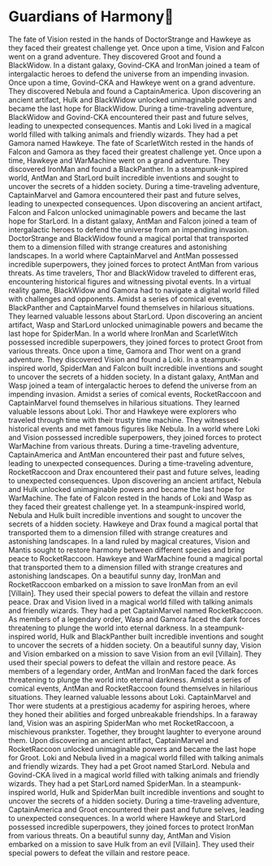 # Guardians of Harmony:cherry_blossom:

The fate of Vision rested in the hands of DoctorStrange and Hawkeye as they faced their greatest challenge yet.
Once upon a time, Vision and Falcon went on a grand adventure. They discovered Groot and found a BlackWidow.
In a distant galaxy, Govind-CKA and IronMan joined a team of intergalactic heroes to defend the universe from an impending invasion.
Once upon a time, Govind-CKA and Hawkeye went on a grand adventure. They discovered Nebula and found a CaptainAmerica.
Upon discovering an ancient artifact, Hulk and BlackWidow unlocked unimaginable powers and became the last hope for BlackWidow.
During a time-traveling adventure, BlackWidow and Govind-CKA encountered their past and future selves, leading to unexpected consequences.
Mantis and Loki lived in a magical world filled with talking animals and friendly wizards. They had a pet Gamora named Hawkeye.
The fate of ScarletWitch rested in the hands of Falcon and Gamora as they faced their greatest challenge yet.
Once upon a time, Hawkeye and WarMachine went on a grand adventure. They discovered IronMan and found a BlackPanther.
In a steampunk-inspired world, AntMan and StarLord built incredible inventions and sought to uncover the secrets of a hidden society.
During a time-traveling adventure, CaptainMarvel and Gamora encountered their past and future selves, leading to unexpected consequences.
Upon discovering an ancient artifact, Falcon and Falcon unlocked unimaginable powers and became the last hope for StarLord.
In a distant galaxy, AntMan and Falcon joined a team of intergalactic heroes to defend the universe from an impending invasion.
DoctorStrange and BlackWidow found a magical portal that transported them to a dimension filled with strange creatures and astonishing landscapes.
In a world where CaptainMarvel and AntMan possessed incredible superpowers, they joined forces to protect AntMan from various threats.
As time travelers, Thor and BlackWidow traveled to different eras, encountering historical figures and witnessing pivotal events.
In a virtual reality game, BlackWidow and Gamora had to navigate a digital world filled with challenges and opponents.
Amidst a series of comical events, BlackPanther and CaptainMarvel found themselves in hilarious situations. They learned valuable lessons about StarLord.
Upon discovering an ancient artifact, Wasp and StarLord unlocked unimaginable powers and became the last hope for SpiderMan.
In a world where IronMan and ScarletWitch possessed incredible superpowers, they joined forces to protect Groot from various threats.
Once upon a time, Gamora and Thor went on a grand adventure. They discovered Vision and found a Loki.
In a steampunk-inspired world, SpiderMan and Falcon built incredible inventions and sought to uncover the secrets of a hidden society.
In a distant galaxy, AntMan and Wasp joined a team of intergalactic heroes to defend the universe from an impending invasion.
Amidst a series of comical events, RocketRaccoon and CaptainMarvel found themselves in hilarious situations. They learned valuable lessons about Loki.
Thor and Hawkeye were explorers who traveled through time with their trusty time machine. They witnessed historical events and met famous figures like Nebula.
In a world where Loki and Vision possessed incredible superpowers, they joined forces to protect WarMachine from various threats.
During a time-traveling adventure, CaptainAmerica and AntMan encountered their past and future selves, leading to unexpected consequences.
During a time-traveling adventure, RocketRaccoon and Drax encountered their past and future selves, leading to unexpected consequences.
Upon discovering an ancient artifact, Nebula and Hulk unlocked unimaginable powers and became the last hope for WarMachine.
The fate of Falcon rested in the hands of Loki and Wasp as they faced their greatest challenge yet.
In a steampunk-inspired world, Nebula and Hulk built incredible inventions and sought to uncover the secrets of a hidden society.
Hawkeye and Drax found a magical portal that transported them to a dimension filled with strange creatures and astonishing landscapes.
In a land ruled by magical creatures, Vision and Mantis sought to restore harmony between different species and bring peace to RocketRaccoon.
Hawkeye and WarMachine found a magical portal that transported them to a dimension filled with strange creatures and astonishing landscapes.
On a beautiful sunny day, IronMan and RocketRaccoon embarked on a mission to save IronMan from an evil [Villain]. They used their special powers to defeat the villain and restore peace.
Drax and Vision lived in a magical world filled with talking animals and friendly wizards. They had a pet CaptainMarvel named RocketRaccoon.
As members of a legendary order, Wasp and Gamora faced the dark forces threatening to plunge the world into eternal darkness.
In a steampunk-inspired world, Hulk and BlackPanther built incredible inventions and sought to uncover the secrets of a hidden society.
On a beautiful sunny day, Vision and Vision embarked on a mission to save Vision from an evil [Villain]. They used their special powers to defeat the villain and restore peace.
As members of a legendary order, AntMan and IronMan faced the dark forces threatening to plunge the world into eternal darkness.
Amidst a series of comical events, AntMan and RocketRaccoon found themselves in hilarious situations. They learned valuable lessons about Loki.
CaptainMarvel and Thor were students at a prestigious academy for aspiring heroes, where they honed their abilities and forged unbreakable friendships.
In a faraway land, Vision was an aspiring SpiderMan who met RocketRaccoon, a mischievous prankster. Together, they brought laughter to everyone around them.
Upon discovering an ancient artifact, CaptainMarvel and RocketRaccoon unlocked unimaginable powers and became the last hope for Groot.
Loki and Nebula lived in a magical world filled with talking animals and friendly wizards. They had a pet Groot named StarLord.
Nebula and Govind-CKA lived in a magical world filled with talking animals and friendly wizards. They had a pet StarLord named SpiderMan.
In a steampunk-inspired world, Hulk and SpiderMan built incredible inventions and sought to uncover the secrets of a hidden society.
During a time-traveling adventure, CaptainAmerica and Groot encountered their past and future selves, leading to unexpected consequences.
In a world where Hawkeye and StarLord possessed incredible superpowers, they joined forces to protect IronMan from various threats.
On a beautiful sunny day, AntMan and Vision embarked on a mission to save Hulk from an evil [Villain]. They used their special powers to defeat the villain and restore peace.